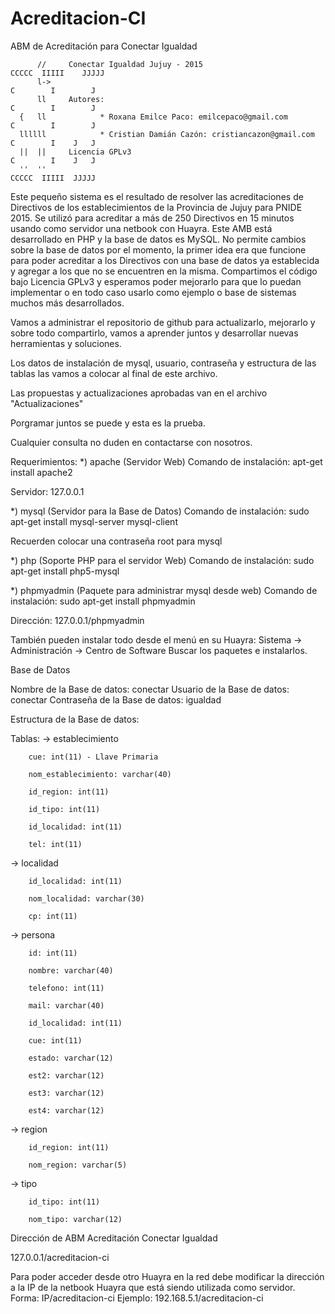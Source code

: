 # Acreditacion-CI
ABM de Acreditación para Conectar Igualdad

          //     Conectar Igualdad Jujuy - 2015                            CCCCC  IIIII    JJJJJ 
          l->                                                              C        I        J   
          ll     Autores:                                                  C        I        J   
      {   ll            * Roxana Emilce Paco: emilcepaco@gmail.com         C        I        J   
      llllll            * Cristian Damián Cazón: cristiancazon@gmail.com   C        I    J   J   
      ||  ||     Licencia GPLv3                                            C        I    J   J   
      ''  ''                                                               CCCCC  IIIII  JJJJJ   

Este pequeño sistema es el resultado de resolver las acreditaciones de Directivos de los establecimientos de la Provincia
de Jujuy para PNIDE 2015.
Se utilizó para acreditar a más de 250 Directivos en 15 minutos usando como servidor una netbook con Huayra.
Este AMB está desarrollado en PHP y la base de datos es MySQL.
No permite cambios sobre la base de datos por el momento, la primer idea era que funcione para poder acreditar a los Directivos
con una base de datos ya establecida y agregar a los que no se encuentren en la misma.
Compartimos el código bajo Licencia GPLv3 y esperamos poder mejorarlo para que lo puedan implementar o en todo caso usarlo como ejemplo o base de sistemas muchos más desarrollados.

Vamos a administrar el repositorio de github para actualizarlo, mejorarlo y sobre todo compartirlo, vamos a aprender juntos y
desarrollar nuevas herramientas y soluciones.

Los datos de instalación de mysql, usuario, contraseña y estructura de las tablas las vamos a colocar
al final de este archivo.

Las propuestas y actualizaciones aprobadas van en el archivo "Actualizaciones"

Porgramar juntos se puede y esta es la prueba.

Cualquier consulta no duden en contactarse con nosotros.

Requerimientos:
*) apache (Servidor Web)
Comando de instalación: apt-get install apache2

Servidor: 127.0.0.1

*) mysql (Servidor para la Base de Datos)
Comando de instalación: sudo apt-get install mysql-server mysql-client

Recuerden colocar una contraseña root para mysql

*) php (Soporte PHP para el servidor Web)
Comando de instalación: sudo apt-get install php5-mysql

*) phpmyadmin (Paquete para administrar mysql desde web)
Comando de instalación: sudo apt-get install phpmyadmin

Dirección: 127.0.0.1/phpmyadmin

También pueden instalar todo desde el menú en su Huayra:
Sistema -> Administración -> Centro de Software
Buscar los paquetes e instalarlos.

Base de Datos

Nombre de la Base de datos: conectar
Usuario de la Base de datos: conectar
Contraseña de la Base de datos: igualdad

Estructura de la Base de datos:

Tablas:
  -> establecimiento
  
        cue: int(11) - Llave Primaria
        
        nom_establecimiento: varchar(40)
        
        id_region: int(11)
        
        id_tipo: int(11)
        
        id_localidad: int(11)
        
        tel: int(11)

  -> localidad
  
        id_localidad: int(11)
        
        nom_localidad: varchar(30)
        
        cp: int(11)

  -> persona
  
        id: int(11)
        
        nombre: varchar(40)
        
        telefono: int(11)
        
        mail: varchar(40)
        
        id_localidad: int(11)
        
        cue: int(11)
        
        estado: varchar(12)
        
        est2: varchar(12)
        
        est3: varchar(12)
        
        est4: varchar(12)

  -> region
  
        id_region: int(11)
        
        nom_region: varchar(5)

  -> tipo
  
        id_tipo: int(11)
        
        nom_tipo: varchar(12)

Dirección de ABM Acreditación Conectar Igualdad

127.0.0.1/acreditacion-ci

Para poder acceder desde otro Huayra en la red debe modificar la dirección
a la IP de la netbook Huayra que está siendo utilizada como servidor.
Forma: IP/acreditacion-ci
Ejemplo: 192.168.5.1/acreditacion-ci
